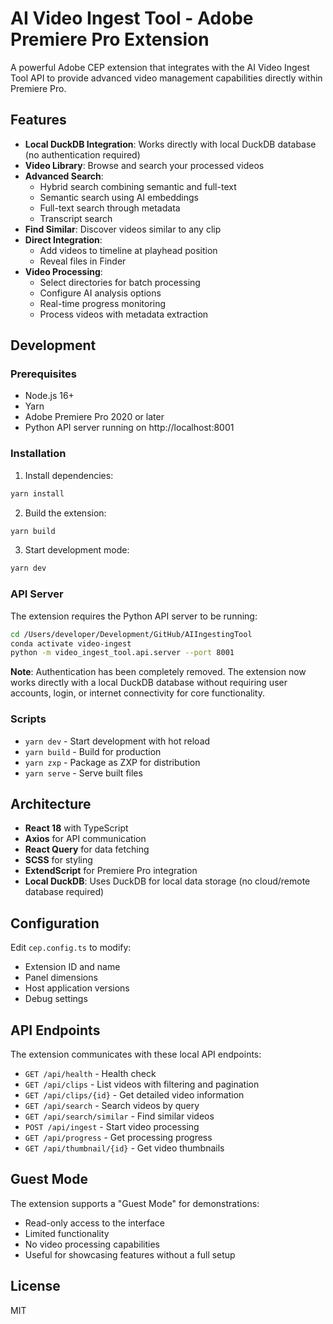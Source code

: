 # AI Video Ingest Tool - Adobe Premiere Pro Extension

A powerful Adobe CEP extension that integrates with the AI Video Ingest Tool API to provide advanced video management capabilities directly within Premiere Pro.

## Features

- **Local DuckDB Integration**: Works directly with local DuckDB database (no authentication required)
- **Video Library**: Browse and search your processed videos
- **Advanced Search**: 
  - Hybrid search combining semantic and full-text
  - Semantic search using AI embeddings
  - Full-text search through metadata
  - Transcript search
- **Find Similar**: Discover videos similar to any clip
- **Direct Integration**: 
  - Add videos to timeline at playhead position
  - Reveal files in Finder
- **Video Processing**: 
  - Select directories for batch processing
  - Configure AI analysis options
  - Real-time progress monitoring
  - Process videos with metadata extraction

## Development

### Prerequisites

- Node.js 16+
- Yarn
- Adobe Premiere Pro 2020 or later
- Python API server running on http://localhost:8001

### Installation

1. Install dependencies:
```bash
yarn install
```

2. Build the extension:
```bash
yarn build
```

3. Start development mode:
```bash
yarn dev
```

### API Server

The extension requires the Python API server to be running:

```bash
cd /Users/developer/Development/GitHub/AIIngestingTool
conda activate video-ingest
python -m video_ingest_tool.api.server --port 8001
```

**Note**: Authentication has been completely removed. The extension now works directly with a local DuckDB database without requiring user accounts, login, or internet connectivity for core functionality.

### Scripts

- `yarn dev` - Start development with hot reload
- `yarn build` - Build for production
- `yarn zxp` - Package as ZXP for distribution
- `yarn serve` - Serve built files

## Architecture

- **React 18** with TypeScript
- **Axios** for API communication
- **React Query** for data fetching
- **SCSS** for styling
- **ExtendScript** for Premiere Pro integration
- **Local DuckDB**: Uses DuckDB for local data storage (no cloud/remote database required)

## Configuration

Edit `cep.config.ts` to modify:
- Extension ID and name
- Panel dimensions
- Host application versions
- Debug settings

## API Endpoints

The extension communicates with these local API endpoints:

- `GET /api/health` - Health check
- `GET /api/clips` - List videos with filtering and pagination
- `GET /api/clips/{id}` - Get detailed video information
- `GET /api/search` - Search videos by query
- `GET /api/search/similar` - Find similar videos
- `POST /api/ingest` - Start video processing
- `GET /api/progress` - Get processing progress
- `GET /api/thumbnail/{id}` - Get video thumbnails

## Guest Mode

The extension supports a "Guest Mode" for demonstrations:
- Read-only access to the interface
- Limited functionality
- No video processing capabilities
- Useful for showcasing features without a full setup

## License

MIT
